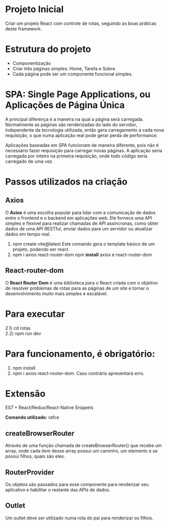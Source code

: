 # Projeto Inicial
Criar um projeto React com controle de rotas, seguindo as boas práticas deste framework.

# Estrutura do projeto
- Componentização
- Criar três páginas simples: Home, Tarefa e Sobre.
- Cada página pode ser um componente funcional simples.

# SPA: Single Page Applications, ou Aplicações de Página Única
<p>A principal diferença é a maneira na qual a página será carregada. Normalmente as páginas são renderizadas do lado do servidor, independente da tecnologia utilizada, então gera carregamento a cada nova requisição, o que numa aplicação real pode gerar perda de performance.</p>

<p>Aplicações baseadas em SPA funcionam de maneira diferente, pois não é necessário fazer requisição para carregar novas páginas. A aplicação seria carregada por inteiro na primeira requisição, onde todo código seria carregado de uma vez.</p>

# Passos utilizados na criação
## Axios
O **Axios** é uma escolha popular para lidar com a comunicação de dados entre o frontend e o backend em aplicações web. Ele fornece uma API simples e flexível para realizar chamadas de API assíncronas, como obter dados de uma API RESTful, enviar dados para um servidor ou atualizar dados em tempo real.

1) npm create vite@latest
Este comando gera o template básico de um projeto, podendo ser react.
2) npm i axios react-router-dom
npm **install** axios e react-router-dom
## React-router-dom
O **React Router Dom** é uma biblioteca para o React criada com o objetivo de resolver problemas de rotas para as páginas de um site e tornar o desenvolvimento muito mais simples e escalável.

# Para executar
2.1) cd rotas
<br>
2.2) npm run dev

# Para funcionamento, é obrigatório:
1) npm install
2) npm i axios react-router-dom.
Caso contrário apresentará erro.

# Extensão
ES7 + React/Redux/React-Native Snippets

**Comando utilizado:** rafce

## createBrowserRouter

Através de uma função chamada de createBrowserRouter() que recebe um array, onde cada item desse array possui um caminho, um elemento e se possui filhos, quais são eles.

## RouterProvider

Os objetos são passados para esse componente para renderizar seu aplicativo e habilitar o restante das APIs de dados.

## Outlet

Um outlet deve ser utilizado numa rota do pai para renderizar os filhos.

